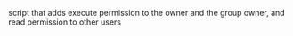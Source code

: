 script that adds execute permission to the owner and the group owner, and read permission to other users
